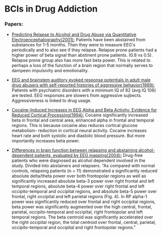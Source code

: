 # BCIs in Drug Addiction

### Papers:

- [Predicting Relapse to Alcohol and Drug Abuse via Quantitative Electroencephalography(2001):](http://www.nature.com/npp/journal/v25/n3/full/1395679a.html) Patients have been abstained from substances for 1-5 months. Then they were to measure EEG's periodically and to also see if they relapse. Relapse prone patients had a higher power of beta signal than abstinent prone patients. (0.8 vs 0.5). Relapse prone group also has more fast beta power. This is related to perhaps a loss of the function of a brain region that normally serves to dampeen impulsivity and emotionality.

- [EEG and brainstem auditory evoked response potentials in adult male drug abusers with self-reported histories of aggressive behavior(1989):](http://www.sciencedirect.com/science/article/pii/0006322389900851) Patients with psychiatric disorders with a minimum IQ of 82 (avg IQ 106) are tested. EEG responses are slowers from aggressive sujbects. Aggressiveness is linked to drug usage. 

- [Cocaine-Induced Increases in EEG Alpha and Beta Activity: Evidence for Reduced Cortical Processing(1994):](http://www.nature.com/npp/journal/v11/n1/full/npp199430a.html) Cocaine significantly increased beta in frontal and central area, enhanced alpha in frontal and temporal regions. This is because cocaine also reduces cortical glucose metabolism- reduction in cortical neural activity. Cocaine increases heart rate and both systolic and diastolic blood pressure. But more importantly increases beta power.

- [Differences in brain function between relapsing and abstaining alcohol-dependent patients, evaluated by EEG mapping(2004):](http://alcalc.oxfordjournals.org/content/39/3/233) Drug-free patients who were diagnosed as alcohol dependent involved in the study. Divided into abstainers and relapsers. 
  "As compared with normal controls, relapsing patients (n = 11) demonstrated a significantly reduced absolute delta/theta power over both frontopolar regions as well as significantly increased absolute beta-3 power over right frontal and left temporal regions, absolute beta-4 power over right frontal and left occipito-temporal and occipital regions, and absolute beta-5 power over frontal, right occipital and left parietal regions (Fig. 4). In RP alpha-1 power was significantly reduced over frontal and right occipital regions, beta power was significantly augmented over the high central, frontal, parietal, occipito-temporal and occipital, right frontopolar and left temporal regions. The beta centroid was significantly accelerated over the right occipital region, the total centroid over frontal, central, parietal, occipito-temporal and occipital and right frontopolar regions."
